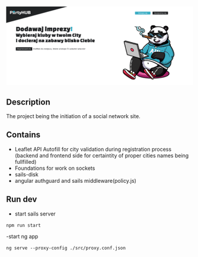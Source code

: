 ![img.png](img.png)
## Description
The project being the initiation of a social network site.

## Contains
- Leaflet API Autofill for city validation during registration process (backend and frontend side for certaintity of proper cities names being fullfilled)
- Foundations for work on sockets
- sails-disk 
- angular authguard and sails middleware(policy.js)

## Run dev
- start sails server
```
npm run start
```
-start ng app
```
ng serve --proxy-config ./src/proxy.conf.json
```
